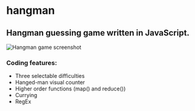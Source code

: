 # hangman

## Hangman guessing game written in JavaScript.

![Hangman game screenshot](hangman-screen.jpg)

### Coding features:

- Three selectable difficulties
- Hanged-man visual counter
- Higher order functions (map() and reduce())
- Currying
- RegEx

